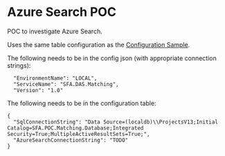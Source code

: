 # Azure Search POC #

POC to investigate Azure Search.

Uses the same table configuration as the [Configuration Sample](../sfa.poc.matching.configuration/README.md).

The following needs to be in the config json (with appropriate connection strings):
```
  "EnvironmentName": "LOCAL",
  "ServiceName": "SFA.DAS.Matching",
  "Version": "1.0"
```

The following needs to be in the configuration table:

```
{
  "SqlConnectionString": "Data Source=(localdb)\\ProjectsV13;Initial Catalog=SFA.POC.Matching.Database;Integrated Security=True;MultipleActiveResultSets=True;",
  "AzureSearchConnectionString": "TODO"
}
```
